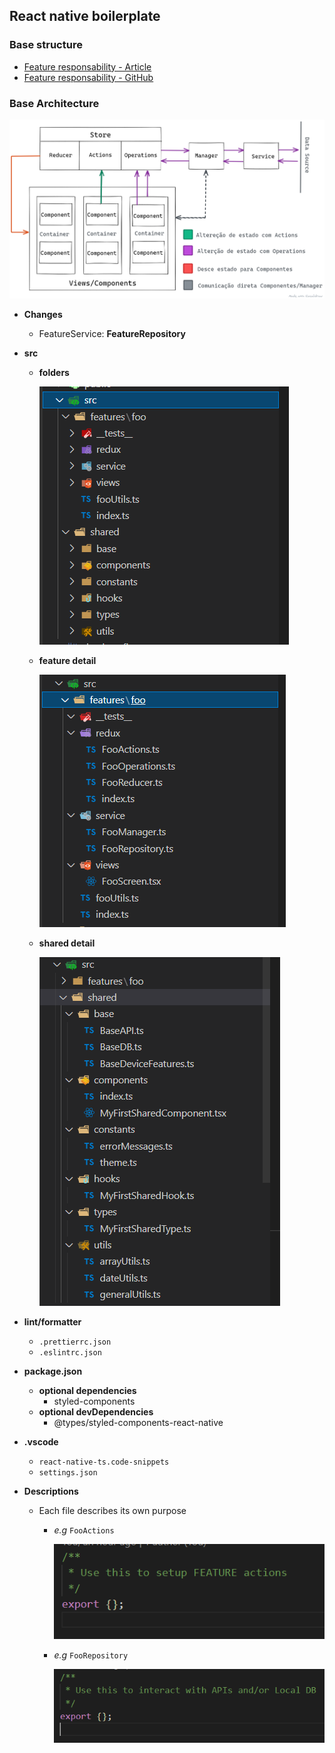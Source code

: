 ## React native boilerplate

### Base structure

- [Feature responsability - Article](https://ramonprata.medium.com/react-controle-de-estado-vamos-organizar-a065e0f5e82c)
- [Feature responsability - GitHub](https://github.com/ramonprata/structure_react_redux_app)

### Base Architecture

![](https://github.com/ramonprata/structure_react_redux_app/blob/master/imagesReadme/structure.png?raw=true)

- **Changes**

  - FeatureService: **FeatureRepository**

- **src**

  - **folders**

    ![](public/images/structureCollapsed.PNG)

  - **feature detail**

    ![](public/images/srcFeatureDetails.PNG)

  - **shared detail**

    ![](public/images/srcSharedDetails.PNG)

- **lint/formatter**
  - `.prettierrc.json`
  - `.eslintrc.json`
- **package.json**
  - **optional dependencies**
    - styled-components
  - **optional devDependencies**
    - @types/styled-components-react-native
- **.vscode**

  - `react-native-ts.code-snippets`
  - `settings.json`

- **Descriptions**

  - Each file describes its own purpose

    - _e.g_ `FooActions`

      ![](public/images/actionsDesc.PNG)

    - _e.g_ `FooRepository`

      ![](public/images/repositoryDesc.PNG)
